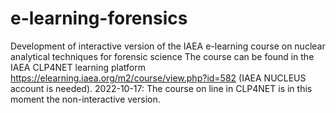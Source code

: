 # e-learning-forensics
Development of interactive version of the IAEA e-learning course on nuclear analytical techniques for forensic science
The course can be found in the IAEA CLP4NET learning platform https://elearning.iaea.org/m2/course/view.php?id=582 (IAEA NUCLEUS account is needed). 
2022-10-17: The course on line in CLP4NET is in this moment the non-interactive version.
